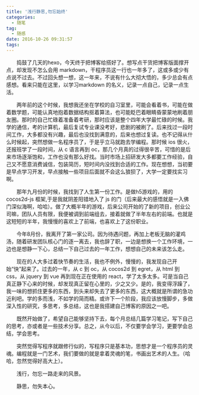 ```yaml
---
title: '浅行静思,勿忘始终'
categories:
  - 随笔
tag:
  - 随感
date: 2016-10-26 09:31:57
tags:
---
```



　　捣鼓了几天的hexo，今天终于把博客给搭好了。想写点干货把博客版面撑开点，却发现不怎么会用 markdown，干程序员这一行也一年多了，这或多或少有点说不过去。不过回头想一想，这一年来，不说有什么大彻大悟的，多少总会有点感想。看来只能在这里，以学习markdown 的名义，记录一点自己，记录一点生活。

　　两年前的这个时候，我想我还坐在学校的自习室里，可能会看着书，可能在做着数学题，可能认真地抱着数据结构抠着算法，也可能眨巴着眼睛昏蒙蒙地刷着朋友圈。那时的自己忙碌着准备着考研，那时应该是整个四年大学最忙碌的时候。我学的通信，考的计算机，最后复试专业课没考好，悲剧的被刷了。后来找过一段时间工作，大多都没有兴趣，最后也没找到满意的，后来也想过复读。也不记得从什么时候起，突然想做一名程序员了，于是乎立马就跑去学编程。那时候 ios 很火，还报班学了一段时间，从 c 语言再到 oc，那几个月真的过得很辛苦，可惜的是后来市场逐渐饱和，工作也没有那么好找。当时市场上招研发大多都要工作经验，自己又不愿意消费诚信，包装简历，短时间内没找到合适的工作。现在想想，当初要是早点学习开发，早点接触一些项目后面就不会这么狼狈了，大学一定要找实习啊。

<!--more-->

　　那年九月份的时候，我找到了人生第一份工作。是做h5游戏的，用的 cocos2d-js 框架,于是我就阴差阳错地入了 js 的门（后来最大的感悟就是一入佛门深似海啊，哈哈）。做了大概半年的游戏，后来公司开始的了新的项目，创业公司嘛，团队人员有限，我便被调到前端组去，接着就做了半年左右的前端。也就是这短短的半年，我慢慢的喜欢上了前端，也喜欢上了这份职业。

　　今年8月份，我离开了第一家公司。因为待遇问题，再加上老板无脑的灌鸡汤，随着研发团队核心门的逐一离去，我也辞了职，一边是想换一个工作环境，一边也是想静一下心，总结一下自己过去的一年工作，想想自己的未来该怎么走。

　　现在的人大多过着快节奏的生活，我也不例外，慢慢的，我发现自己开始“快”起来了。过去的一年，从 c 到 oc，从 cocos2d 到 egret，从 html 到 css，从 jquery 到 vue 再到现在正在使用的 react，学了太多太多。可是当自己真正静下心来的时候，却发现真正留在心里的，少之又少。是的，我变得浮躁了，我一味的想抓住更多的东西，到头来却失去了更多的东西，这大概就是所谓的急功近利吧。学的多而浅，不如学的简而精。或许下一个阶段，我应该放慢脚步，多做深入性的研究，多思考，多总结，这也是我搭建自己博客的原因之一吧。

　　既然开始做了，希望自己能够坚持下去，每个月总结几篇学习笔记，写下自己的思考，亦或者是一些技术分享。总之，从今以后，不仅要学会学习，更要学会总结，学会思考。

　　突然觉得写程序就跟修行似的，写程序只是基本功，思想才是一个程序员的灵魂。编程就是一门艺术，我们要做的就是拿着灵魂的笔，书画出艺术的人生。（哈哈，忽然觉得好高大上）。

　　浅行，勿忘一路走来的风景。

　　静思，勿失本心。
